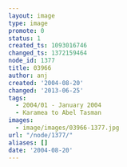 ```yaml
---
layout: image
type: image
promote: 0
status: 1
created_ts: 1093016746
changed_ts: 1372159464
node_id: 1377
title: 03966
author: anj
created: '2004-08-20'
changed: '2013-06-25'
tags:
  - 2004/01 - January 2004
  - Karamea to Abel Tasman
images:
  - image/images/03966-1377.jpg
url: "/node/1377/"
aliases: []
date: '2004-08-20'
---
```


